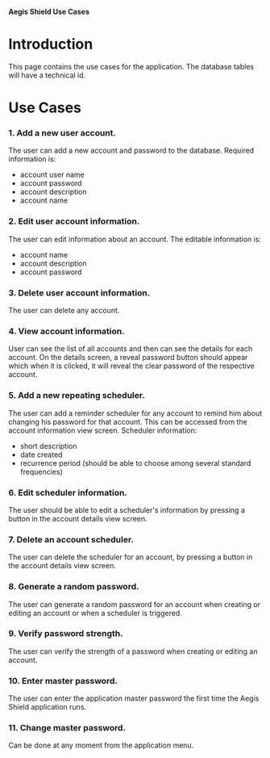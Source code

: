 **Aegis Shield Use Cases**

# Introduction #
This page contains the use cases for the application. The database tables will have a technical id.

# Use Cases #
### 1. Add a new user account. ###
The user can add a new account and password to the database. Required information is:
  * account user name
  * account password
  * account description
  * account name

### 2. Edit user account information. ###
The user can edit information about an account. The editable information is:
  * account name
  * account description
  * account password

### 3. Delete user account information. ###
The user can delete any account.

### 4. View account information. ###
User can see the list of all accounts and then can see the details for each account. On the details screen, a reveal password button should appear which when it is clicked, it will reveal the clear password of the respective account.

### 5. Add a new repeating scheduler. ###
The user can add a reminder scheduler for any account to remind him about changing his password for that account. This can be accessed from the account information view screen.
Scheduler information:
  * short description
  * date created
  * recurrence period (should be able to choose among several standard frequencies)

### 6. Edit scheduler information. ###
The user should be able to edit a scheduler's information by pressing a button in the account details view screen.

### 7. Delete an account scheduler. ###
The user can delete the scheduler for an account, by pressing a button in the account details view screen.

### 8. Generate a random password. ###
The user can generate a random password for an account when creating or editing an account or when a scheduler is triggered.

### 9. Verify password strength. ###
The user can verify the strength of a password when creating or editing an account.

### 10. Enter master password. ###
The user can enter the application master password the first time the Aegis Shield application runs.

### 11. Change master password. ###
Can be done at any moment from the application menu.